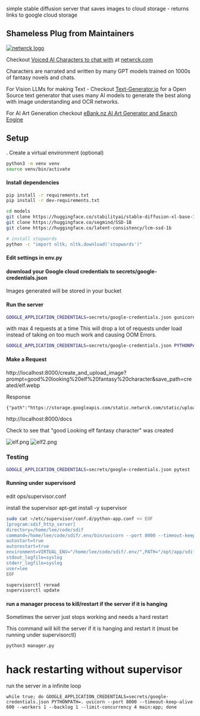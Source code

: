 simple stable diffusion server that saves images to cloud storage - returns links to google cloud storage

## Shameless Plug from Maintainers
[![netwrck logo](https://static.netwrck.com/static/img/netwrck-logo-colord256.png)](https://netwrck.com)

Checkout [Voiced AI Characters to chat with](https://netwrck.com) at [netwrck.com](https://netwrck.com)

Characters are narrated and written by many GPT models trained on 1000s of fantasy novels and chats.

For Vision LLMs for making Text - Checkout [Text-Generator.io](https://text-generator.io) for a Open Source text generator that uses many AI models to generate the best along with image understanding and OCR networks.

For AI Art Generation checkout [eBank.nz AI Art Generator and Search Engine](https://ebank.nz)

## Setup

. Create a virtual environment (optional)

```bash
python3 -m venv venv
source venv/bin/activate
```

#### Install dependencies

```bash
pip install -r requirements.txt
pip install -r dev-requirements.txt

cd models
git clone https://huggingface.co/stabilityai/stable-diffusion-xl-base-1.0
git clone https://huggingface.co/segmind/SSD-1B
git clone https://huggingface.co/latent-consistency/lcm-ssd-1b 

# install stopwords
python -c "import nltk; nltk.download('stopwords')"
```

#### Edit settings in env.py
#### download your Google cloud credentials to secrets/google-credentials.json
Images generated will be stored in your bucket
#### Run the server

```bash
GOOGLE_APPLICATION_CREDENTIALS=secrets/google-credentials.json gunicorn  -k uvicorn.workers.UvicornWorker -b :8000 main:app --timeout 600 -w 1 
```

with max 4 requests at a time
This will drop a lot of requests under load instead of taking on too much work and causing OOM Errors.

```bash
GOOGLE_APPLICATION_CREDENTIALS=secrets/google-credentials.json PYTHONPATH=. uvicorn --port 8000 --timeout-keep-alive 600 --workers 1 --backlog 1 --limit-concurrency 4 main:app
```

#### Make a Request

http://localhost:8000/create_and_upload_image?prompt=good%20looking%20elf%20fantasy%20character&save_path=created/elf.webp

Response
```shell
{"path":"https://storage.googleapis.com/static.netwrck.com/static/uploads/created/elf.png"}
```

http://localhost:8000/docs


Check to see that "good Looking elf fantasy character" was created

![elf.png](https://storage.googleapis.com/static.netwrck.com/static/uploads/aiamazing-good-looking-elf-fantasy-character-awesome-portrait-2.webp)
![elf2.png](https://github.com/Netwrck/stable-diffusion-server/assets/2122616/81e86fb7-0419-4003-a67a-21470df225ea)

### Testing

```bash
GOOGLE_APPLICATION_CREDENTIALS=secrets/google-credentials.json pytest .
```


#### Running under supervisord

edit ops/supervisor.conf

install the supervisor
apt-get install -y supervisor
```bash
sudo cat >/etc/supervisor/conf.d/python-app.conf << EOF
[program:sdif_http_server]
directory=/home/lee/code/sdif
command=/home/lee/code/sdif/.env/bin/uvicorn --port 8000 --timeout-keep-alive 600 --workers 1 --backlog 1 --limit-concurrency 4 main:app
autostart=true
autorestart=true
environment=VIRTUAL_ENV="/home/lee/code/sdif/.env/",PATH="/opt/app/sdif/.env/bin",HOME="/home/lee",GOOGLE_APPLICATION_CREDENTIALS="secrets/google-credentials.json",PYTHONPATH="/home/lee/code/sdif"
stdout_logfile=syslog
stderr_logfile=syslog
user=lee
EOF

supervisorctl reread
supervisorctl update
```

#### run a manager process to kill/restart if the server if it is hanging

Sometimes the server just stops working and needs a hard restart

This command will kill the server if it is hanging and restart it (must be running under supervisorctl)
```
python3 manager.py
```

# hack restarting without supervisor
run the server in a infinite loop
```
while true; do GOOGLE_APPLICATION_CREDENTIALS=secrets/google-credentials.json PYTHONPATH=. uvicorn --port 8000 --timeout-keep-alive 600 --workers 1 --backlog 1 --limit-concurrency 4 main:app; done
```
